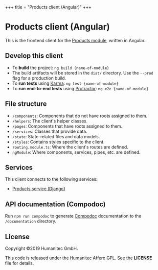 +++
title = "Products client (Angular)"
+++

# Products client (Angular)

This is the frontend client for the [Products module](https://docs.walhall.io/marketplace/products-module), written in Angular.

## Develop this client

-  To **build** the project: `ng build {name-of-module}`  
  -  The build artifacts will be stored in the `dist/` directory. Use the `--prod` flag for a production build.
-  To **run tests** using [Karma](https://karma-runner.github.io/0.13/index.html): `ng test {name-of-module}`
-  To **run end-to-end tests** using [Protractor](https://www.protractortest.org/#/): `ng e2e {name-of-module}`

## File structure

-  `/components`: Components that do not have roots assigned to them.
-  `/helpers`: The client's helper classes.
-  `/pages`: Components that have roots assigned to them.
-  `/services`: Classes that provide data.
-  `/state`: State-related files and data models.
-  `/styles`: Contains styles specific to the client.
-  `routing.module.ts`: Where the client's routes are defined.
-  `ngModule`: Where components, services, pipes, etc. are defined.

## Services

This client connects to the following services:

-  [Products service (Django)](https://docs.walhall.io/marketplace/products-module/products-service)

<!-- Document the ways in which this client connects to the service. Methods used, data models used, endpoints used, etc. -->

## API documentation (Compodoc)

Run `npm run compodoc` to generate [Compodoc](https://compodoc.github.io/compodoc/) documentation to the `/documentation` directory.

## License

Copyright &#169;2019 Humanitec GmbH.

This code is released under the Humanitec Affero GPL. See the **LICENSE** file for details.